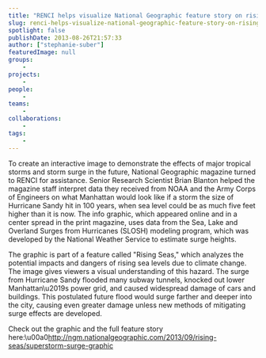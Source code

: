 ```yaml
---
title: "RENCI helps visualize National Geographic feature story on rising seas"
slug: renci-helps-visualize-national-geographic-feature-story-on-rising-seas
spotlight: false
publishDate: 2013-08-26T21:57:33
author: ["stephanie-suber"]
featuredImage: null
groups:
    - 
projects:
    - 
people:
    - 
teams: 
    - 
collaborations:
    - 
tags:
    - 
---
```

<p>To create an interactive image to demonstrate the effects of major tropical storms and storm surge in the future, National Geographic magazine turned to RENCI for assistance. Senior Research Scientist Brian Blanton helped the magazine staff interpret data they received from NOAA and the Army Corps of Engineers on what Manhattan would look like if a storm the size of Hurricane Sandy hit in 100 years, when sea level could be as much five feet higher than it is now. The info graphic, which appeared online and in a center spread in the print magazine, uses data from the Sea, Lake and Overland Surges from Hurricanes (SLOSH) modeling program, which was developed by the National Weather Service to estimate surge heights.</p>
<p>The graphic is part of a feature called "Rising Seas," which analyzes the potential impacts and dangers of rising sea levels due to climate change. The image gives viewers a visual understanding of this hazard. The surge from Hurricane Sandy flooded many subway tunnels, knocked out lower Manhattan\u2019s power grid, and caused widespread damage of cars and buildings. This postulated future flood would surge farther and deeper into the city, causing even greater damage unless new methods of mitigating surge effects are developed.</p>
<p>Check out the graphic and the full feature story here:\u00a0<a href="https://webmail.renci.org/OWA/redir.aspx?C=06e4ca00a0ad4e7fbb47eaabf9899630&amp;URL=http%3a%2f%2fngm.nationalgeographic.com%2f2013%2f09%2frising-seas%2fsuperstorm-surge-graphic" target="_blank">http://ngm.nationalgeographic.com/2013/09/rising-seas/superstorm-surge-graphic</a></p>
<!-- AddThis Advanced Settings generic via filter on the_content --><!-- AddThis Share Buttons generic via filter on the_content -->
